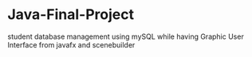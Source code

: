 # Java-Final-Project
student database management using mySQL while having Graphic User Interface from javafx and scenebuilder
